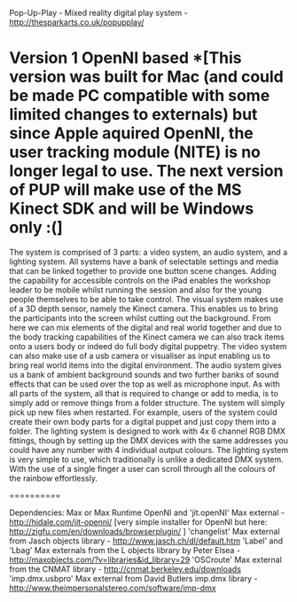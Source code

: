 Pop-Up-Play - Mixed reality digital play system - http://thesparkarts.co.uk/popupplay/

Version 1 OpenNI based *[This version was built for Mac (and could be made PC compatible with some limited changes to externals) but since Apple aquired OpenNI, the user tracking module (NITE) is no longer legal to use. The next version of PUP will make use of the MS Kinect SDK and will be Windows only :(]
===========

The system is comprised of 3 parts: a video system, an audio system, and a lighting system. 
All systems have a bank of selectable settings and media that can be linked together to provide one button scene changes. Adding the capability for accessible controls on the iPad enables the workshop leader to be mobile whilst running the session and also for the young people themselves to be able to take control. 
 The visual system makes use of a 3D depth sensor, namely the Kinect camera. This enables us to bring the participants into the screen whilst cutting out the background. From here we can mix elements of the digital and real world together and due to the body tracking capabilities of the Kinect camera we can also track items onto a users body or indeed do full body digital puppetry. The video system can also make use of a usb camera or visualiser as input enabling us to bring real world items into the digital environment. 
 The audio system gives us a bank of ambient background sounds and two further banks of sound effects that can be used over the top as well as microphone input. As with all parts of the system, all that is required to change or add to media, is to simply add or remove things from a folder structure. The system will simply pick up new files when restarted. For example, users of the system could create their own body parts for a digital puppet and just copy them into a folder.
 The lighting system is designed to work with 4x 6 channel RGB DMX fittings, though by setting up the DMX devices with the same addresses you could have any number with 4 individual output colours. The lighting system is very simple to use, which traditionally is unlike a dedicated DMX system. With the use of a single finger a user can scroll through all the colours of the rainbow effortlessly. 
 
 ==========
 
 Dependencies:
 Max or Max Runtime
 OpenNI and 'jit.openNI' Max external - http://hidale.com/jit-openni/ [very simple installer for OpenNI but here: http://zigfu.com/en/downloads/browserplugin/ ]
 'changelist' Max external from Jasch objects library - http://www.jasch.ch/dl/default.htm
 'Label' and 'Lbag' Max externals from the L objects library by Peter Elsea - http://maxobjects.com/?v=libraries&id_library=29
 'OSCroute' Max external from the CNMAT library - http://cnmat.berkeley.edu/downloads
 'imp.dmx.usbpro' Max external from David Butlers imp.dmx library - http://www.theimpersonalstereo.com/software/imp-dmx
 
